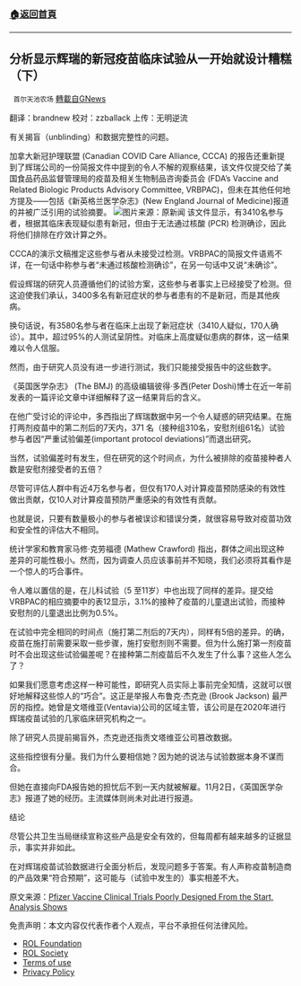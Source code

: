 ###  [:house:返回首頁](https://github.com/ourhimalayas/txt)
---


## 分析显示辉瑞的新冠疫苗临床试验从一开始就设计糟糕（下）
` 首尔天池农场` [轉載自GNews](https://gnews.org/zh-hans/1786213/)

翻译：brandnew
校对：zzballack
上传：无明逆流

有关揭盲（unblinding）和数据完整性的问题。

加拿大新冠护理联盟 (Canadian COVID Care Alliance, CCCA) 的报告还重新提到了辉瑞公司的一份简报文件中提到的令人不解的观察结果，该文件仅提交给了美国食品药品监督管理局的疫苗及相关生物制品咨询委员会 (FDA’s Vaccine and Related Biologic Products Advisory Committee, VRBPAC)，但未在其他任何地方提及——包括《新英格兰医学杂志》(New England Journal of Medicine)报道的并被广泛引用的试验摘要。
![](https://assets.gnews.org/wp-content/uploads/2021/12/Canadian-revie00x417.jpg)图片来源：原新闻
该文件显示，有3410名参与者，根据其临床表现疑似患有新冠，但由于无法通过核酸 (PCR) 检测确诊，因此将他们排除在疗效计算之外。

CCCA的演示文稿推定这些参与者从未接受过检测。VRBPAC的简报文件语焉不详，在一句话中称参与者“未通过核酸检测确诊”，在另一句话中又说“未确诊”。

假设辉瑞的研究人员遵循他们的试验方案，这些参与者事实上已经接受了检测。但这迫使我们承认，3400多名有新冠症状的参与者患有的不是新冠，而是其他疾病。

换句话说，有3580名参与者在临床上出现了新冠症状（3410人疑似，170人确诊）。其中，超过95%的人测试呈阴性。对临床上高度疑似患病的群体，这一结果难以令人信服。

然而，由于研究人员没有进一步进行测试，我们只能接受报告中的这些数字。

《英国医学杂志》 (The BMJ) 的高级编辑彼得·多西(Peter Doshi)博士在近一年前发表的一篇评论文章中详细解释了这一结果背后的含义。

在他广受讨论的评论中，多西指出了辉瑞数据中另一个令人疑惑的研究结果。在施打两剂疫苗中的第二剂后的7天内，371 名（接种组310名，安慰剂组61名）试验参与者因“严重试验偏差(important protocol deviations)”而退出研究。

当然，试验偏差时有发生，但在研究的这个时间点，为什么被排除的疫苗接种者人数是安慰剂接受者的五倍？

尽管可评估人群中有近4万名参与者，但仅有170人对计算疫苗预防感染的有效性做出贡献，仅10人对计算疫苗预防严重感染的有效性有贡献。

也就是说，只要有数量极小的参与者被误诊和错误分类，就很容易导致对疫苗功效和安全性的评估大不相同。

统计学家和教育家马修·克劳福德 (Mathew Crawford) 指出，群体之间出现这种差异的可能性极小。然而，因为调查人员应该事前并不知晓，我们必须将其看作是一个惊人的巧合事件。

令人难以置信的是，在儿科试验（5 至11岁）中也出现了同样的差异。提交给VRBPAC的相应摘要中的表12显示，3.1%的接种了疫苗的儿童退出试验，而接种安慰剂的儿童退出比例为0.5%。

在试验中完全相同的时间点（施打第二剂后的7天内），同样有5倍的差异。的确，疫苗在施打前需要采取一些步骤，施打安慰剂则不需要。但为什么施打第一剂疫苗时不会出现这些试验偏差呢？在接种第二剂疫苗后不久发生了什么事？这些人怎么了？

如果我们愿意考虑这样一种可能性，即研究人员实际上事前完全知情，这就可以很好地解释这些惊人的“巧合”。这正是举报人布鲁克·杰克逊 (Brook Jackson) 最严厉的指控。她曾是文塔维亚(Ventavia)公司的区域主管，该公司是在2020年进行辉瑞疫苗试验的几家临床研究机构之一。

除了研究人员提前揭盲外，杰克逊还指责文塔维亚公司篡改数据。

这些指控很有分量。我们为什么要相信她？因为她的说法与试验数据本身不谋而合。

但她在直接向FDA报告她的担忧后不到一天内就被解雇。11月2日，《英国医学杂志》报道了她的经历。主流媒体则尚未对此进行报道。

结论

尽管公共卫生当局继续宣称这些产品是安全有效的，但每周都有越来越多的证据显示，事实并非如此。

在对辉瑞疫苗试验数据进行全面分析后，发现问题多于答案。有人声称疫苗制造商的产品效果“符合预期”，这可能与（试验中发生的）事实相差不大。

原文来源：[Pfizer Vaccine Clinical Trials Poorly Designed From the Start, Analysis Shows](https://childrenshealthdefense.org/defender/pfizer-vaccine-clinical-trials-poorly-designed/)

 

免责声明：本文内容仅代表作者个人观点，平台不承担任何法律风险。

- [ROL Foundation](https://rolfoundation.org/)
- [ROL Society](https://rolsociety.org/)
- [Terms of use](https://gnews.org/terms-of-use-3/)
- [Privacy Policy](https://gnews.org/privacy-policy/)
